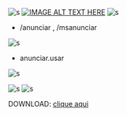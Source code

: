 

![s](https://i.imgur.com/aZSCtok.png)
[![IMAGE ALT TEXT HERE](https://img.youtube.com/vi/HPo5wKoHXD0/0.jpg)](https://www.youtube.com/watch?v=HPo5wKoHXD0)
![s](https://i.imgur.com/TMQbNpv.png)
- /anunciar , /msanunciar

![s](https://i.imgur.com/KySA8iL.png)
- anunciar.usar

![s](https://i.imgur.com/TWNnRDF.png)

![s](https://image.prntscr.com/image/ua3u2a1dS6u8_43AZvn8kw.png)
![s](https://image.prntscr.com/image/WWpeoHj8TvKqJlSZaKf-Kw.png)

DOWNLOAD: [clique aqui](https://www.spigotmc.org/resources/msanunciar.51132/)
